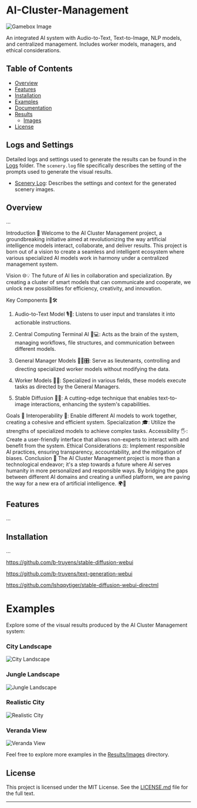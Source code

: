 # AI-Cluster-Management

![Gamebox Image](./Results/Images/gamebox.png)

An integrated AI system with Audio-to-Text, Text-to-Image, NLP models, and centralized management. Includes worker models, managers, and ethical considerations.

## Table of Contents
- [Overview](#overview)
- [Features](#features)
- [Installation](#installation)
- [Examples](#examples)
- [Documentation](./Docs)
- [Results](./Results)
  - [Images](./Results/Images)
- [License](#license)


## Logs and Settings

Detailed logs and settings used to generate the results can be found in the [Logs](./Logs) folder. The `scenery.log` file specifically describes the setting of the prompts used to generate the visual results.

- [Scenery Log](./Logs/scenery.log): Describes the settings and context for the generated scenery images.


## Overview
...

Introduction 🚀
Welcome to the AI Cluster Management project, a groundbreaking initiative aimed at revolutionizing the way artificial intelligence models interact, collaborate, and deliver results. This project is born out of a vision to create a seamless and intelligent ecosystem where various specialized AI models work in harmony under a centralized management system.

Vision 🌐💡
The future of AI lies in collaboration and specialization. By creating a cluster of smart models that can communicate and cooperate, we unlock new possibilities for efficiency, creativity, and innovation.

Key Components 🧠🛠️
1. Audio-to-Text Model 🎙️📝:
Listens to user input and translates it into actionable instructions.

2. Central Computing Terminal AI 🧠💻:
Acts as the brain of the system, managing workflows, file structures, and communication between different models.

3. General Manager Models 👮‍♂️🎛️:
Serve as lieutenants, controlling and directing specialized worker models without modifying the data.

4. Worker Models 🤖🔧:
Specialized in various fields, these models execute tasks as directed by the General Managers.

5. Stable Diffusion 📜🎨:
A cutting-edge technique that enables text-to-image interactions, enhancing the system's capabilities.

Goals 🎯
Interoperability 🧩: Enable different AI models to work together, creating a cohesive and efficient system.
Specialization 🎓: Utilize the strengths of specialized models to achieve complex tasks.
Accessibility 🖐️: Create a user-friendly interface that allows non-experts to interact with and benefit from the system.
Ethical Considerations ⚖️: Implement responsible AI practices, ensuring transparency, accountability, and the mitigation of biases.
Conclusion 🌟
The AI Cluster Management project is more than a technological endeavor; it's a step towards a future where AI serves humanity in more personalized and responsible ways. By bridging the gaps between different AI domains and creating a unified platform, we are paving the way for a new era of artificial intelligence. 🌍💫



## Features
...

## Installation
...

https://github.com/b-truyens/stable-diffusion-webui

https://github.com/b-truyens/text-generation-webui

https://github.com/lshqqytiger/stable-diffusion-webui-directml

# Examples
Explore some of the visual results produced by the AI Cluster Management system:

### City Landscape
![City Landscape](./Results/Images/city.png)

### Jungle Landscape
![Jungle Landscape](./Results/Images/jungle-landscape.png)

### Realistic City
![Realistic City](./Results/Images/realistic-city.png)

### Veranda View
![Veranda View](./Results/Images/veranda.png)

Feel free to explore more examples in the [Results/Images](./Results/Images) directory.


## License
This project is licensed under the MIT License. See the [LICENSE.md](LICENSE.md) file for the full text.

---------------------------------------------------------------------------------------------------------------------------------------------------------------------------